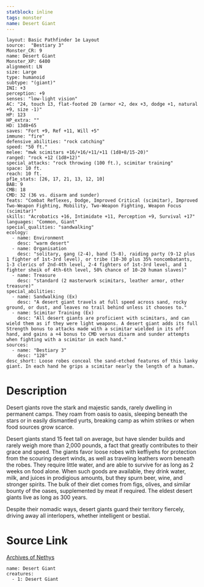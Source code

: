 ```yaml
---
statblock: inline
tags: monster
name: Desert Giant
---
```

```statblock
layout: Basic Pathfinder 1e Layout
source:  "Bestiary 3"
Monster_CR: 9
name: Desert Giant
Monster_XP: 6400
alignment: LN
size: Large
type: humanoid
subtype: "(giant)"
INI: +3
perception: +9
senses: "low-light vision"
AC: "24, touch 13, flat-footed 20 (armor +2, dex +3, dodge +1, natural +9, size -1)"
HP: 123
HP_extra: ""
HD: 13d8+65
saves: "Fort +9, Ref +11, Will +5"
immune: "fire"
defensive_abilities: "rock catching"
speed: "50 ft."
melee: "mwk scimitars +16/+16/+11/+11 (1d8+8/15-20)"
ranged: "rock +12 (1d8+12)"
special_attacks: "rock throwing (100 ft.), scimitar training"
space: 10 ft.
reach: 10 ft.
pf1e_stats: [26, 17, 21, 13, 12, 10]
BAB: 9
CMB: 18
CMD: 32 (36 vs. disarm and sunder)
feats: "Combat Reflexes, Dodge, Improved Critical (scimitar), Improved Two-Weapon Fighting, Mobility, Two-Weapon Fighting, Weapon Focus (scimitar)"
skills: "Acrobatics +16, Intimidate +11, Perception +9, Survival +17"
languages: "Common, Giant"
special_qualities: "sandwalking"
ecology:
  - name: Environment
    desc: "warm desert"
  - name: Organisation
    desc: "solitary, gang (2-4), band (5-8), raiding party (9-12 plus 1 fighter of 1st-3rd level), or tribe (10-30 plus 35% noncombatants, 1-3 clerics of 2nd-4th level, 2-4 fighters of 1st-3rd level, and 1 fighter sheik of 4th-6th level, 50% chance of 10-20 human slaves)"
  - name: Treasure
    desc: "standard (2 masterwork scimitars, leather armor, other treasure)"
special_abilities:
  - name: Sandwalking (Ex)
    desc: "A desert giant travels at full speed across sand, rocky ground, or dust, and leaves no trail behind unless it chooses to."
  - name: Scimitar Training (Ex)
    desc: "All desert giants are proficient with scimitars, and can wield them as if they were light weapons. A desert giant adds its full Strength bonus to attacks made with a scimitar wielded in its off hand, and gains a +4 bonus to CMD versus disarm and sunder attempts when fighting with a scimitar in each hand."
sources:
  - name: "Bestiary 3"
    desc: "128"
desc_short: Loose robes conceal the sand-etched features of this lanky giant. In each hand he grips a scimitar nearly the length of a human.
```
# Description
Desert giants rove the stark and majestic sands, rarely dwelling in permanent camps. They roam from oasis to oasis, sleeping beneath the stars or in easily dismantled yurts, breaking camp as whim strikes or when food sources grow scarce.

Desert giants stand 15 feet tall on average, but have slender builds and rarely weigh more than 2,000 pounds, a fact that greatly contributes to their grace and speed. The giants favor loose robes with keffiyehs for protection from the scouring desert winds, as well as traveling leathers worn beneath the robes. They require little water, and are able to survive for as long as 2 weeks on food alone. When such goods are available, they drink water, milk, and juices in prodigious amounts, but they spurn beer, wine, and stronger spirits. The bulk of their diet comes from figs, olives, and similar bounty of the oases, supplemented by meat if required. The eldest desert giants live as long as 300 years.

Despite their nomadic ways, desert giants guard their territory fiercely, driving away all interlopers, whether intelligent or bestial.
# Source Link
[Archives of Nethys](https://aonprd.com/MonsterDisplay.aspx?ItemName=Desert%20Giant)
```encounter-table
name: Desert Giant
creatures:
  - 1: Desert Giant
```
